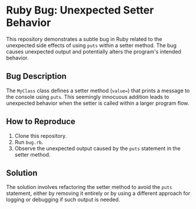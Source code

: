 # Ruby Bug: Unexpected Setter Behavior

This repository demonstrates a subtle bug in Ruby related to the unexpected side effects of using `puts` within a setter method.  The bug causes unexpected output and potentially alters the program's intended behavior.

## Bug Description
The `MyClass` class defines a setter method (`value=`) that prints a message to the console using `puts`. This seemingly innocuous addition leads to unexpected behavior when the setter is called within a larger program flow.

## How to Reproduce
1. Clone this repository.
2. Run `bug.rb`.
3. Observe the unexpected output caused by the `puts` statement in the setter method.

## Solution
The solution involves refactoring the setter method to avoid the `puts` statement, either by removing it entirely or by using a different approach for logging or debugging if such output is needed.